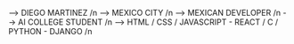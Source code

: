--> DIEGO MARTINEZ /n
--> MEXICO CITY /n
--> MEXICAN DEVELOPER /n
--> AI COLLEGE STUDENT /n
--> HTML / CSS / JAVASCRIPT - REACT / C / PYTHON - DJANGO /n

<!---
Diegomaartz/Diegomaartz is a ✨ special ✨ repository because its `README.md` (this file) appears on your GitHub profile.
You can click the Preview link to take a look at your changes.
--->
